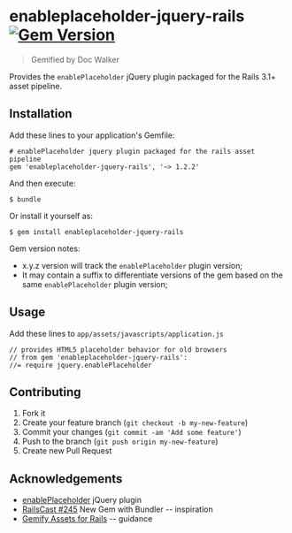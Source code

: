 # enableplaceholder-jquery-rails [![Gem Version](https://badge.fury.io/rb/enableplaceholder-jquery-rails.png)](http://badge.fury.io/rb/enableplaceholder-jquery-rails)

> Gemified by Doc Walker

Provides the `enablePlaceholder` jQuery plugin packaged for the Rails 3.1+ asset pipeline.

## Installation

Add these lines to your application's Gemfile:

    # enablePlaceholder jquery plugin packaged for the rails asset pipeline
    gem 'enableplaceholder-jquery-rails', '~> 1.2.2'

And then execute:

    $ bundle

Or install it yourself as:

    $ gem install enableplaceholder-jquery-rails

Gem version notes:

  - x.y.z version will track the `enablePlaceholder` plugin version;
  - It may contain a suffix to differentiate versions of the gem based on the same `enablePlaceholder` plugin version;

## Usage

Add these lines to `app/assets/javascripts/application.js`

    // provides HTML5 placeholder behavior for old browsers
    // from gem 'enableplaceholder-jquery-rails':
    //= require jquery.enablePlaceholder

## Contributing

1. Fork it
2. Create your feature branch (`git checkout -b my-new-feature`)
3. Commit your changes (`git commit -am 'Add some feature'`)
4. Push to the branch (`git push origin my-new-feature`)
5. Create new Pull Request

## Acknowledgements

- [enablePlaceholder](https://github.com/marioizquierdo/enablePlaceholder) jQuery plugin
- [RailsCast #245](http://railscasts.com/episodes/245-new-gem-with-bundler) New Gem with Bundler -- inspiration
- [Gemify Assets for Rails](http://prioritized.net/blog/gemify-assets-for-rails/) -- guidance
